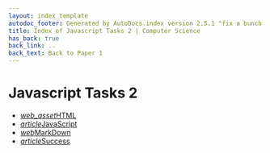```yaml
---
layout: index_template
autodoc_footer: Generated by AutoDocs.index version 2.5.1 "fix a bunch of bugs" ⓒ Starwort, 2020
title: Index of Javascript Tasks 2 | Computer Science
has_back: true
back_link: ..
back_text: Back to Paper 1
---
```


# **Javascript Tasks 2**

- <a href='./HTML.js'><i title='JS file' class="material-icons">web_asset</i>HTML</a>
- <a href='./JavaScript.md'><i title='MD file' class="material-icons">article</i>JavaScript</a>
- <a href='./MarkDown.html'><i title='HTML file' class="material-icons">web</i>MarkDown</a>
- <a href='./success.md'><i title='MD file' class="material-icons">article</i>Success</a>
